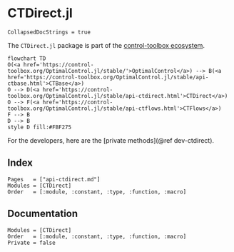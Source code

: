 # CTDirect.jl

```@meta
CollapsedDocStrings = true
```

The `CTDirect.jl` package is part of the [control-toolbox ecosystem](https://github.com/control-toolbox).

```mermaid
flowchart TD
O(<a href='https://control-toolbox.org/OptimalControl.jl/stable/'>OptimalControl</a>) --> B(<a href='https://control-toolbox.org/OptimalControl.jl/stable/api-ctbase.html'>CTBase</a>)
O --> D(<a href='https://control-toolbox.org/OptimalControl.jl/stable/api-ctdirect.html'>CTDirect</a>)
O --> F(<a href='https://control-toolbox.org/OptimalControl.jl/stable/api-ctflows.html'>CTFlows</a>)
F --> B
D --> B
style D fill:#FBF275
```

For the developers, here are the [private methods](@ref dev-ctdirect).

## Index

```@index
Pages   = ["api-ctdirect.md"]
Modules = [CTDirect]
Order   = [:module, :constant, :type, :function, :macro]
```

## Documentation

```@autodocs
Modules = [CTDirect]
Order   = [:module, :constant, :type, :function, :macro]
Private = false
```
